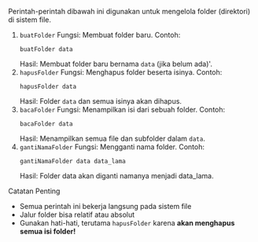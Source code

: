 Perintah-perintah dibawah ini digunakan untuk mengelola folder (direktori) di sistem file.

1. `buatFolder`
   Fungsi: Membuat folder baru.
   Contoh:
   ```earl
   buatFolder data
   ```
   Hasil: Membuat folder baru bernama `data` (jika belum ada)'.
2. `hapusFolder`
   Fungsi: Menghapus folder beserta isinya.
   Contoh:
   ```earl
   hapusFolder data
   ```
   Hasil: Folder `data` dan semua isinya akan dihapus.
3. `bacaFolder`
   Fungsi: Menampilkan isi dari sebuah folder.
   Contoh:
   ```earl
   bacaFolder data
   ```
   Hasil: Menampilkan semua file dan subfolder dalam `data`.
4. `gantiNamaFolder`
   Fungsi: Mengganti nama folder.
   Contoh:
   ```earl
   gantiNamaFolder data data_lama
   ```
   Hasil: Folder data akan diganti namanya menjadi data_lama.

Catatan Penting
- Semua perintah ini bekerja langsung pada sistem file
- Jalur folder bisa relatif atau absolut
- Gunakan hati-hati, terutama `hapusFolder` karena **akan menghapus semua isi folder!**
